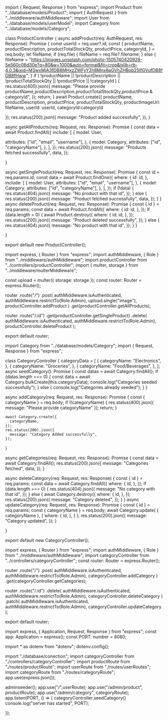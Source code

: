 <!-- Product, Category Controller  -->

<!-- get single product and delete product controller -->
<!-- productController.ts -->

import { Request, Response } from "express";
import Product from "../database/models/Product";
import { AuthRequest } from "../middleware/authMiddleware";
import User from "../database/models/userModel";
import Category from "../database/models/Category";

class ProductController {
async addProduct(req: AuthRequest, res: Response): Promise<void> {
const userId = req.user?.id;
const {
productName,
productDescription,
productTotalStockQty,
productPrice,
categoryId,
} = req.body;
let fileName;
if (req.file) {
fileName = req.file?.filename;
} else {
fileName =
"https://images.unsplash.com/photo-1505740420928-5e560c06d30e?q=80&w=1000&auto=format&fit=crop&ixlib=rb-4.0.3&ixid=M3wxMjA3fDB8MHxzZWFyY2h8Mnx8aGVhZHBob25lfGVufDB8fDB8fHww";
}
if (
!productName ||
!productDescription ||
!productTotalStockQty ||
!productPrice ||
!categoryId
) {
res.status(400).json({
message:
"Please provide productName,productDescription,productTotalStockQty,productPrice & categoryId",
});
return;
}
await Product.create({
productName,
productDescription,
productPrice,
productTotalStockQty,
productImageUrl: fileName,
userId: userId,
categoryId:categoryId

});
res.status(200).json({
message: "Product added successfully",
});
}

async getAllProducts(req: Request, res: Response): Promise<void> {
const data = await Product.findAll({
include: [
{
model: User,

<!-- user and product ma relationship vako la user model batw id email username get gareko  -->

attributes: ["id", "email", "username"],
},
{
model: Category,
attributes: ["id", "categoryName"],
},
],
});
res.status(200).json({
message: "Products fetched successfully",
data,
});

}

<!-- add this -->

async getSingleProduct(req: Request, res: Response): Promise<void> {
const id = req.params.id;
const data = await Product.findOne({
where: {
id: id,
},
include: [
{
model: User,
attributes: ["id", "email", "username"],
},
{
model: Category,
attributes: ["id", "categoryName"],
},
],
});
if (!data) {
res.status(404).json({
message: "No product with that id",
});
} else {
res.status(200).json({
message: "Product fetched successfully",
data,
});
}
}
async deleteProduct(req: Request, res: Response): Promise<void> {
const { id } = req.params;
const data = await Product.findAll({
where: {
id: id,
},
});
if (data.length > 0) {
await Product.destroy({
where: {
id: id,
},
});
res.status(200).json({
message: "Product deleted successfully",
});
} else {
res.status(404).json({
message: "No product with that id",
});
}
}

}

export default new ProductController();

<!--update product route  -->
<!--get single product and delete product -->

import express, { Router } from "express";
import authMiddleware, { Role } from "../middleware/authMiddleware";
import productController from "../controllers/productController";
import { multer, storage } from "../middleware/multerMiddleware";

const upload = multer({ storage: storage });
const router: Router = express.Router();

router
.route("/")
.post(
authMiddleware.isAuthenticated,
authMiddleware.restrictTo(Role.Admin),
upload.single("image"),
productController.addProduct
)
.get(productController.getAllProducts);

<!-- add this -->

router
.route("/:id")
.get(productController.getSingleProduct)
.delete(
authMiddleware.isAuthenticated,
authMiddleware.restrictTo(Role.Admin),
productController.deleteProduct
);

export default router;

<!-- add ,get,update and delete category controller -->
<!-- categoryControlller.ts -->

import Category from "../database/models/Category";
import { Request, Response } from "express";

class CategoryController {
categoryData = [
{
categoryName: "Electronics",
},
{
categoryName: "Groceries",
},
{
categoryName: "Food/Beverages",
},
];
async seedCategory(): Promise<void> {
const datas = await Category.findAll();
if (datas.length === 0) {
const data = await Category.bulkCreate(this.categoryData);
console.log("Categories seeded successfully");
} else {
console.log("Categories already seeded");
}
}

async addCategory(req: Request, res: Response): Promise<void> {
const { categoryName } = req.body;
if (!categoryName) {
res.status(400).json({ message: "Please provide categoryName" });
return;
}

    await Category.create({
      categoryName,
    });
    res.status(200).json({
      message: "Category Added successfully",
    });

}

async getCategories(req: Request, res: Response): Promise<void> {
const data = await Category.findAll();
res.status(200).json({
message: "Categories fetched",
data,
});
}

async deleteCategory(req: Request, res: Response) {
const { id } = req.params;
const data = await Category.findAll({
where: {
id,
},
});
if (data.length === 0) {
res.status(404).json({
message: "No category with that id",
});
} else {
await Category.destroy({
where: {
id,
},
});
res.status(200).json({
message: "Category deleted",
});
}
}
async updateCategory(req: Request, res: Response): Promise<void> {
const { id } = req.params;
const { categoryName } = req.body;
await Category.update(
{ categoryName },
{
where: {
id,
},
}
);
res.status(200).json({
message: "Category updated",
});
}

}

export default new CategoryController();

<!-- add ,get,update and delete categoryRoute -->
<!--create  categoryRoute.ts -->

import express, { Router } from "express";
import authMiddleware, { Role } from "../middleware/authMiddleware";
import categoryController from "../controllers/categoryController";
const router: Router = express.Router();

router
.route("/")
.post(
authMiddleware.isAuthenticated,
authMiddleware.restrictTo(Role.Admin),
categoryController.addCategory
)
.get(categoryController.getCategories);

router
.route("/:id")
.delete(
authMiddleware.isAuthenticated,
authMiddleware.restrictTo(Role.Admin),
categoryController.deleteCategory
)
.patch(
authMiddleware.isAuthenticated,
authMiddleware.restrictTo(Role.Admin),
categoryController.updateCategory
);

export default router;

<!-- import route index.ts -->

import express, { Application, Request, Response } from "express";
const app: Application = express();
const PORT: number = 8080;

import \* as dotenv from "dotenv";
dotenv.config();

import "./database/conection";
import categoryController from "./controllers/categoryController";
import productRoute from "./routes/productRoute";
import userRoute from "./routes/userRoutes";
import categoryRoute from "./routes/categoryRoute";
app.use(express.json());

<!-- admin seeder -->

adminseeder();
app.use("/",userRoute);
app.use("/admin/product", productRoute);
app.use("/admin/category", categoryRoute);
app.listen(PORT, () => {
categoryController.seedCategory()
console.log("server has started", PORT);

});
